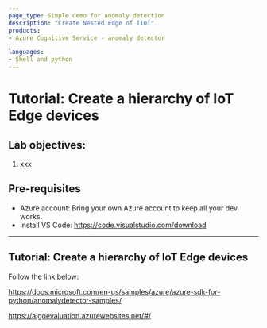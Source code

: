 ```yaml
---
page_type: Simple demo for anomaly detection
description: "Create Nested Edge of IIOT"
products:
- Azure Cognitive Service - anomaly detector

languages:
- Shell and python
---
```


# Tutorial: Create a hierarchy of IoT Edge devices

## Lab objectives: 

1. xxx 

## Pre-requisites
* Azure account: 
    Bring your own Azure account to keep all your dev works. 
* Install VS Code:
    https://code.visualstudio.com/download

----------------------------------------------------------------------------

## Tutorial: Create a hierarchy of IoT Edge devices

Follow the link below: 

https://docs.microsoft.com/en-us/samples/azure/azure-sdk-for-python/anomalydetector-samples/

https://algoevaluation.azurewebsites.net/#/


